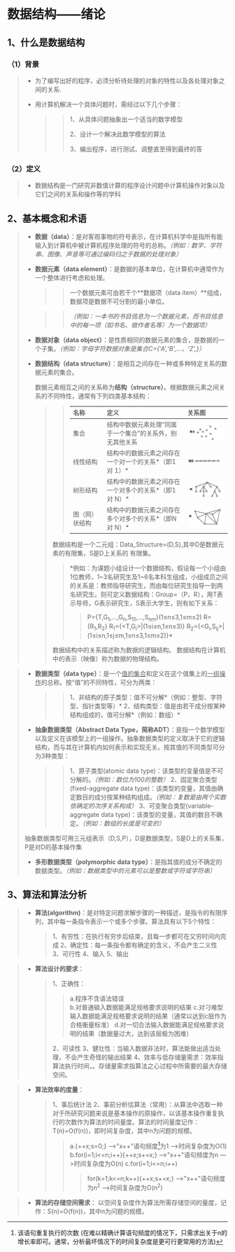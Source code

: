 # 数据结构——绪论

## 1、什么是数据结构

### （1）背景

> + 为了编写出好的程序，必须分析待处理的对象的特性以及各处理对象之间的关系.
>
> + 用计算机解决一个具体问题时，需经过以下几个步骤：
>
>   > > 1、从具体问题抽象出一个适当的数学模型
>   > >
>   > > 2、设计一个解决此数学模型的算法
>   > >
>   > > 3、编出程序，进行测试、调整直至得到最终的答

### （2）定义
> + 数据结构是一门研究非数值计算的程序设计问题中计算机操作对象以及它们之间的关系和操作等的学科

## 2、基本概念和术语

> + **数据（data）**：是对客观事物的符号表示，在计算机科学中是指所有能输入到计算机中被计算机程序处理的符号的总称。*（例如：数字、字符串、图像、声音等可通过编码归之于数据的处理对象）*
>
> + **数据元素（data element）**：是数据的基本单位，在计算机中通常作为一个整体进行考虑和处理。
>
>   > > 一个数据元素可由若干个**数据项（data item）**组成，数据项是数据不可分割的最小单位。
>
>   > > *（例如：一本书的书目信息为一个数据元素，而书目信息中的每一项（如书名、做作者名等）为一个数据项）*
>   
> + **数据对象（data object）**：是性质相同的数据元素的集合，是数据的一个子集。*（例如：字母字符数据对象是集合C={‘A’,‘B’,...，‘Z’,}）*
> 
> + **数据结构（data structure）**：是相互之间存在一种或多种特定关系的数据元素的集合。
>
>   数据元素相互之间的关系称为**结构（structure）**。根据数据元素之间关系的不同特性，通常有下列四类基本结构：
>   >  >|名称|定义|关系图|
>   >  >|----|----|----|
>   >  >|集合|结构中数据元素处理“同属于一个集合”的关系外，别无其他关系|![集合](images/集合.JPG)|
>   >  >|线性结构|结构中的数据元素之间存在一个对一个的关系*（即1 对 1）*|![线性](images/线性.JPG)|
>   >  >|树形结构| 结构中的数据元素之间存在一个对多个的关系*（即1 对 N）*   |![树状](images/树.JPG)|
>   >  >|图（网）状结构|结构中的数据元素之间存在多个对多个的关系*（即N对 N）*|![网状](images/图.JPG)|
>   > 
>   > 数据结构是一个二元组：Data_Structure=(D,S),其中D是数据元素的有限集，S是D上关系的 有限集。
>   >  > *例如：为课题小组设计一个数据结构，假设每一个小组由1位教师，1~3名研究生及1~6名本科生组成，小组成员之间的关系是：教师指导研究生，而由每位研究生指导一到两名研究生。则可定义数据结构：Group=（P，R），用T表示导师，G表示研究生，S表示大学生，则有如下关系：
>   > > 
>   > > > P={T,G<sub>1</sub>,...,G<sub>n</sub>,S<sub>11</sub>,...,S<sub>nm</sub>}(1≤n≤3,1≤m≤2)
>   > > > R={R<sub>1</sub>,R<sub>2</sub>}
>   > > > R<sub>1</sub>={<T,G<sub>i</sub>>|(1≤i≤n,1≤n≤3)}
>   > > > R<sub>2</sub>={<G<sub>i</sub>,S<sub>ij</sub>>|(1≤i≤n,1≤j≤m,1≤n≤3,1≤m≤2)}*
>   > 
>   >   数据结构中的关系描述称为数据的逻辑结构。
>   >   数据结构在计算机中的表示（映像）称为数据的物理结构。

> + **数据类型（data type）**：是一个<u>值的集合</u>和定义在这个值集上的<u>一组操作</u>的总称。按“值”的不同特性，可分为两类：
>   > > 1、非结构的原子类型：值不可分解*（例如：整型、字符型、指针类型等）*
>   > > 2、结构类型：值是由若干成分按某种结构组成的，值可分解*（例如：数组）*
>
> + **抽象数据类型（Abstract Data Type，简称ADT）**：是指一个数学模型以及定义在该模型上的一组操作。抽象数据类型的定义取决于它的逻辑结构，而与其在计算机内如何表示和实现无关。按其值的不同类型可分为3种类型：
>   > > 1、原子类型(atomic data type)：该类型的变量值是不可分解的。*（例如：数位为100的整数）*
>   > > 2、固定聚合类型(fixed-aggregate data type)：该类型的变量，其值由确定数目的成分按某种结构组成。*（例如：复数是由两个实数依确定的次序关系构成）*
>   > > 3、可变聚合类型(variable-aggregate data type)：该类型的变量，其值的数目不确定。*（例如：数组的长度是可变的）*
>   > > 
>抽象数据类型可用三元组表示（D,S,P），D是数据类型，S是D上的关系集，P是对D的基本操作集
> 
> + **多形数据类型（polymorphic data type）**：是指其值的成分不确定的数据类型。*（例如：数据类型中的元素可以是整数或字符或字符串）*
## 3、算法和算法分析
> + **算法(algorithm)**：是对特定问题求解步骤的一种描述，是指令的有限序列，其中每一条指令表示一个或多个步骤。算法具有以下5个特性：
>   > 1、有穷性：在执行有穷步后结束，且每一步都可在又穷时间内完成
>   > 2、确定性：每一条指令都有确定的含义，不会产生二义性
>   > 3、可行性
>   > 4、输入
>   > 5、输出

> + **算法设计的要求**：
>   >1、正确性：
>   > >a.程序不含语法错误  
>   > >b.对普通输入数据能满足规格要求说明的结果
>   > >c.对刁难型输入数据能满足规格要求说明的结果（通常以达到c层作为合格衡量标准）
>   > >d.对一切合法输入数据能满足规格要求说明的结果（数据量过大，达到该层极为困难）
>   > 
>   > 2、可读性
>   > 3、健壮性：当输入数据非法时，算法能做出适当处理，不会产生奇怪的输出结果
>   > 4、效率与低存储量需求：效率指算法执行时间，。存储量需求指算法之心过程中所需要的最大存储空间。

>+ **算法效率的度量**：
>   > 1、事后统计法
>   > 2、事前分析估算法（常用）：从算法中选取一种对于所研究问题来说是基本操作的原操作，以该基本操作重复执行的次数作为算法的时间量度。算法的时间量度记作：T(n)=O(f(n))，即时间复杂度，其中n为问题的规模。
>   >
>   > >a.{++x;s=0;}     —>"x++"语句频度[^语句频度]为1  —>时间复杂度为O(1)
>   > >b.for(i=1;i<=n;i++){++x;s+=x;}   —>"x++"语句频度为n  —>时间复杂度为O(n)
>   > >c.for(i=1;i<=n;i++)
>   > >
>   > >>for(k=1;k<=n;k++){++x;s+=x;}   —>"x++"语句频度为n<sup>2</sup>  —>时间复杂度为O(n<sup>2</sup>)
>   > >
>   > >[^语句频度]:该语句重复执行的次数
>   > (在难以精确计算语句频度的情况下，只需求出关于n的增长率即可。通常，分析最坏情况下的时间复杂度是更可行更常用的方法)

>   + **算法的存储空间需求**：
>   以空间复杂度作为算法所需存储空间的量度，记作：S(n)=O(f(n))，其中n为问题的规模。
